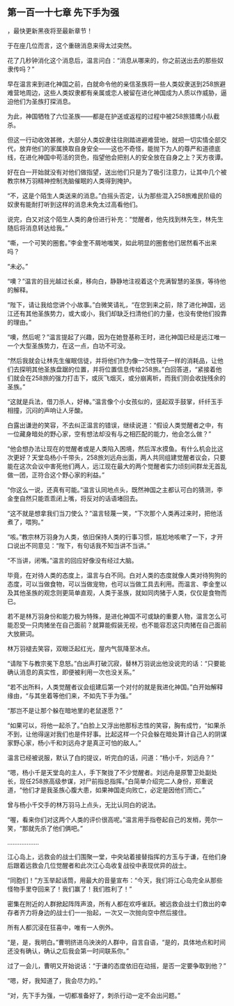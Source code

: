 ## 第一百一十七章 先下手为强
，最快更新黑夜将至最新章节！

于在座几位而言，这个重磅消息来得太过突然。

花了几秒钟消化这个消息后，温言问白：“消息从哪来的，你之前送出去的那些奴隶传吗？”

早在温言来到进化神国之前，白就命令他的亲信圣族将一些人类奴隶送到258旅避难营地周边，这些人类奴隶都有亲属或恋人被留在进化神国成为人质以作威胁，逼迫他们为圣族打探消息。

为此，神国牺牲了六位圣族――都是在护送或返程的过程中被258旅猎鹰小队截杀。

但这一行动收效甚微，大部分人类奴隶往往刚踏进避难营地，就把一切实情全部交代，放弃他们的家属换取自身安全――这也不奇怪，能抛下为人的尊严和道德底线，在进化神国中苟活的货色，指望他会把别人的安全放在自身之上？天方夜谭。

好在白一开始就没有对他们做指望，送出他们只是为了吸引注意力，让其中几个被教宗林万羽精神控制洗脑催眠的人类得到掩护。

“不，这是个陌生人类送来的消息。”白摇头否定，认为那些混入258旅难民阶级的奴隶有能耐打听到这样的消息未免太过高看他们。

说完，白又对这个陌生人类的身份进行补充：“觉醒者，他先找到林先生，林先生随后将消息转达给我。”

“嘶，一个可笑的圈套。”李金奎不屑地嗤笑，如此明显的圈套他们居然看不出来吗？

“未必。”

“噢？”温言的目光越过长桌，移向白，静静地注视着这个充满智慧的圣族，等待他的解释。

“陛下，请让我给您讲个小故事。”白微笑请礼，“在您到来之前，除了进化神国，远江还有其他圣族势力，或大或小，我们却缺乏扫清他们的力量，也没有使他们投靠的理由。”

“噢，然后呢？”温言提起了兴趣，因为在她登基称王时，进化神国已经是远江唯一一个大型圣族势力，在这一点，白功不可没。

“然后我就会让林先生催眠信徒，并将他们作为像一次性筷子一样的消耗品，让他们去探明其他圣族盘踞的位置，并将位置信息传给258旅。”白回答道，“紧接着他们就会在258旅的强力打击下，或灰飞烟灭，或分崩离析，而我们则会收拢残余的圣族。”

“这就是兵法，借刀杀人，好棒。”温言像个小女孩似的，竖起双手鼓掌，纤纤玉手相撞，沉闷的声响让人牙酸。

白露出谦逊的笑容，不去纠正温言的错误，继续说道：“假设人类觉醒者之中，有一位藏身暗处的野心家，空有想法却没有与之相匹配的能力，他会怎么做？”

“他会想办法让现在的觉醒者或是人类陷入困境，然后浑水摸鱼。有什么机会比这次更好？天堂岛杨小千带头，258旅刘远舟出面，两人共同组建觉醒者议会，只要能在这次会议中害死他们两人，远江现在最大的两个觉醒者实力顷刻间群龙无首乱做一团，正符合这个野心家的利益。”

“你这么一说，还真有可能。”温言认同地点头，既然神国之主都认可白的猜测，李金奎自然只能乖乖闭上嘴，将反对的话语堵回去。

“这不就是想拿我们当刀使么？”温言轻蔑一笑，“下次那个人类再过来时，把他活煮了，喂狗。”

“咳。”教宗林万羽身为人类，依旧保持人类的行事习惯，尴尬地咳嗽了一下，才开口说出不同意见：“陛下，有句话我不知当讲不当讲。”

“不当讲，闭嘴。”温言的回应好像没有经过大脑。

毕竟，在对待人类的态度上，温言与白不同。白对人类的态度就像人类对待狗狗的态度，可以当做食物，可以当做宠物，也可以当做工具去利用。而温言、李金奎以及其他圣族的观念则更简单直观，人类于圣族，就如同肉猪于人类，仅仅是食物而已。

若不是林万羽身份和能力极为特殊，是进化神国不可或缺的重要人物，温言怎么可能忍受一只肉猪坐在自己面前？就算能假装无视，也不能容忍这只肉猪在自己面前大放厥词。

林万羽褪去笑容，双眼泛起红光，屋内气氛降至冰点。

“请陛下与教宗冕下息怒。”白出声打破沉寂，替林万羽说出他没说完的话：“只要能确认消息的真实性，即便被利用一次也没关系。”

“若不出所料，人类觉醒者议会组建后第一个对付的就是我进化神国。”白开始解释缘由，“与其坐着等他们来，不如先下手为强。”

“那岂不是让那个躲在暗地里的老鼠遂愿？”

“如果可以，将他一起杀了。”白脸上又浮出他那标志性的笑容，胸有成竹，“如果杀不到，让他得逞对我们也是件好事。比起这样一个只会躲在暗处算计自己人的阴谋家野心家，杨小千和刘远舟才是真正可怕的敌人。”

温言已经被说服，默认了白的提议，听完白的话，问道：“杨小千，刘远舟？”

“嗯，杨小千是天堂岛的主人，手下聚拢了不少觉醒者。刘远舟是原警卫处副处长，现任258旅高级参谋，对尸前指总指挥。”白简单介绍完二人身份，郑重说道，“他们才是我圣族心腹大患，如果神国走向败亡，必定是因他们而亡。”

曾与杨小千交手的林万羽马上点头，无比认同白的说法。

“喔，看来你们对这两个人类的评价很高呢。”温言用手指卷起自己的发梢，莞尔一笑，“那就先杀了他们俩吧。”

………………

江心岛上，远救会的战士们围聚一堂，中央站着接替指挥的方玉与于谦，在他们身后跟着远救会几位觉醒者和此次江心岛收复战役中表现优异的战士。

“同胞们！”方玉举起话筒，用最大的音量宣布：“今天，我们将江心岛完全从那些怪物手里夺回来了！我们赢了！我们胜利了！”

密集在附近的人群掀起阵阵声浪，所有人都在欢呼雀跃。被远救会战士们救出的幸存者齐力将身边的战士们一一抬起，一次又一次抛向空中然后接住。

所有人都沉浸在狂喜中，唯有一人例外。

“是，是，我明白。”曹明挤进乌泱泱的人群中，自言自语，“是的，具体地点和时间还没有确认，确认之后我会第一时间联系你。”

过了一会儿，曹明又开始说话：“于谦的态度依旧在动摇，是否一定要争取到他？”

“嗯，好，我知道了，我会尽力的。”

“对，先下手为强，一切都准备好了，刺杀行动一定不会出问题。”

